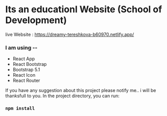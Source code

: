 # Its an educationl Website (School of Development)
live Website : https://dreamy-tereshkova-b60970.netlify.app/

### I am using --

- React App
- React Bootstrap
- Bootstrap 5.1
- React Icon
- React Router 

If you have any suggestion about this project please notify me.. i will be thanksfull to you.
In the project directory, you can run:
### `npm install`

